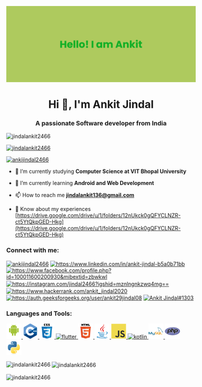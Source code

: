 ![logo](https://github.com/jindalankit2466/jindalankit2466/blob/main/banner.png)
<h1 align="center">Hi 👋, I'm Ankit Jindal</h1>
<h3 align="center">A passionate Software developer from India</h3>

<p align="left"> <img src="https://komarev.com/ghpvc/?username=jindalankit2466&label=Profile%20views&color=0e75b6&style=flat" alt="jindalankit2466" /> </p>

<p align="left"> <a href="https://github.com/ryo-ma/github-profile-trophy"><img src="https://github-profile-trophy.vercel.app/?username=jindalankit2466" alt="jindalankit2466" /></a> </p>

<p align="left"> <a href="https://twitter.com/ankijindal2466" target="blank"><img src="https://img.shields.io/twitter/follow/ankijindal2466?logo=twitter&style=for-the-badge" alt="ankijindal2466" /></a> </p>

- 🔭 I’m currently studying **Computer Science at VIT Bhopal University**

- 👯 I’m currently learning **Android and Web Development**

- 📫 How to reach me **jindalankit136@gmail.com**

- 📄 Know about my experiences [https://drive.google.com/drive/u/1/folders/12nUkck0gQFYCLNZR-ct5YtQkpGED-Hkg](https://drive.google.com/drive/u/1/folders/12nUkck0gQFYCLNZR-ct5YtQkpGED-Hkg)

<h3 align="left">Connect with me:</h3>
<p align="left">
<a href="https://twitter.com/ankijindal2466" target="blank"><img align="center" src="https://raw.githubusercontent.com/rahuldkjain/github-profile-readme-generator/master/src/images/icons/Social/twitter.svg" alt="ankijindal2466" height="30" width="40" /></a>
<a href="https://linkedin.com/in/https://www.linkedin.com/in/ankit-jindal-b5a0b71bb" target="blank"><img align="center" src="https://raw.githubusercontent.com/rahuldkjain/github-profile-readme-generator/master/src/images/icons/Social/linked-in-alt.svg" alt="https://www.linkedin.com/in/ankit-jindal-b5a0b71bb" height="30" width="40" /></a>
<a href="https://fb.com/https://www.facebook.com/profile.php?id=100011600200930&mibextid=zbwkwl" target="blank"><img align="center" src="https://raw.githubusercontent.com/rahuldkjain/github-profile-readme-generator/master/src/images/icons/Social/facebook.svg" alt="https://www.facebook.com/profile.php?id=100011600200930&mibextid=zbwkwl" height="30" width="40" /></a>
<a href="https://instagram.com/https://instagram.com/jindal2466?igshid=mznlngnkzwq4mg==" target="blank"><img align="center" src="https://raw.githubusercontent.com/rahuldkjain/github-profile-readme-generator/master/src/images/icons/Social/instagram.svg" alt="https://instagram.com/jindal2466?igshid=mznlngnkzwq4mg==" height="30" width="40" /></a>
<a href="https://www.hackerrank.com/https://www.hackerrank.com/ankit_jindal2020" target="blank"><img align="center" src="https://raw.githubusercontent.com/rahuldkjain/github-profile-readme-generator/master/src/images/icons/Social/hackerrank.svg" alt="https://www.hackerrank.com/ankit_jindal2020" height="30" width="40" /></a>
<a href="https://auth.geeksforgeeks.org/user/https://auth.geeksforgeeks.org/user/ankit29jindal08" target="blank"><img align="center" src="https://raw.githubusercontent.com/rahuldkjain/github-profile-readme-generator/master/src/images/icons/Social/geeks-for-geeks.svg" alt="https://auth.geeksforgeeks.org/user/ankit29jindal08" height="30" width="40" /></a>
<a href="https://discord.gg/Ankit Jindal#1303" target="blank"><img align="center" src="https://raw.githubusercontent.com/rahuldkjain/github-profile-readme-generator/master/src/images/icons/Social/discord.svg" alt="Ankit Jindal#1303" height="30" width="40" /></a>
</p>

<h3 align="left">Languages and Tools:</h3>
<p align="left"> <a href="https://developer.android.com" target="_blank" rel="noreferrer"> <img src="https://raw.githubusercontent.com/devicons/devicon/master/icons/android/android-original-wordmark.svg" alt="android" width="40" height="40"/> </a> <a href="https://www.w3schools.com/cpp/" target="_blank" rel="noreferrer"> <img src="https://raw.githubusercontent.com/devicons/devicon/master/icons/cplusplus/cplusplus-original.svg" alt="cplusplus" width="40" height="40"/> </a> <a href="https://www.w3schools.com/css/" target="_blank" rel="noreferrer"> <img src="https://raw.githubusercontent.com/devicons/devicon/master/icons/css3/css3-original-wordmark.svg" alt="css3" width="40" height="40"/> </a> <a href="https://flutter.dev" target="_blank" rel="noreferrer"> <img src="https://www.vectorlogo.zone/logos/flutterio/flutterio-icon.svg" alt="flutter" width="40" height="40"/> </a> <a href="https://www.w3.org/html/" target="_blank" rel="noreferrer"> <img src="https://raw.githubusercontent.com/devicons/devicon/master/icons/html5/html5-original-wordmark.svg" alt="html5" width="40" height="40"/> </a> <a href="https://www.java.com" target="_blank" rel="noreferrer"> <img src="https://raw.githubusercontent.com/devicons/devicon/master/icons/java/java-original.svg" alt="java" width="40" height="40"/> </a> <a href="https://developer.mozilla.org/en-US/docs/Web/JavaScript" target="_blank" rel="noreferrer"> <img src="https://raw.githubusercontent.com/devicons/devicon/master/icons/javascript/javascript-original.svg" alt="javascript" width="40" height="40"/> </a> <a href="https://kotlinlang.org" target="_blank" rel="noreferrer"> <img src="https://www.vectorlogo.zone/logos/kotlinlang/kotlinlang-icon.svg" alt="kotlin" width="40" height="40"/> </a> <a href="https://www.mysql.com/" target="_blank" rel="noreferrer"> <img src="https://raw.githubusercontent.com/devicons/devicon/master/icons/mysql/mysql-original-wordmark.svg" alt="mysql" width="40" height="40"/> </a> <a href="https://www.php.net" target="_blank" rel="noreferrer"> <img src="https://raw.githubusercontent.com/devicons/devicon/master/icons/php/php-original.svg" alt="php" width="40" height="40"/> </a> <a href="https://www.python.org" target="_blank" rel="noreferrer"> <img src="https://raw.githubusercontent.com/devicons/devicon/master/icons/python/python-original.svg" alt="python" width="40" height="40"/> </a> </p>

<p><img align="left" src="https://github-readme-stats.vercel.app/api/top-langs?username=jindalankit2466&show_icons=true&locale=en&layout=compact" alt="jindalankit2466" /></p>

<p>&nbsp;<img align="center" src="https://github-readme-stats.vercel.app/api?username=jindalankit2466&show_icons=true&locale=en" alt="jindalankit2466" /></p>

<p><img align="center" src="https://github-readme-streak-stats.herokuapp.com/?user=jindalankit2466&" alt="jindalankit2466" /></p>
